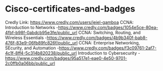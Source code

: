 # Cisco-certificates-and-badges
Credly Link: https://www.credly.com/users/jeiel-gamboa
CCNA: Introduction to Networks -https://www.credly.com/badges/1054e5ce-80ea-4fbf-b98f-0abdcb95e3fe/public_url
CCNA: Switching, Routing, and Wireless Essentials -https://www.credly.com/badges/4b9b340f-bab8-476f-83e9-06fb89fc826f/public_url
CCNA: Enterprise Networking, SEcurity, and Automation -https://www.credly.com/badges/f3c09761-2af7-4c1f-8ff4-5c314b820238/public_url
Introduction to Cybersecurity -https://www.credly.com/badges/95a517e1-eae0-4e50-9701-2c0ffb0a06bb/public_url
